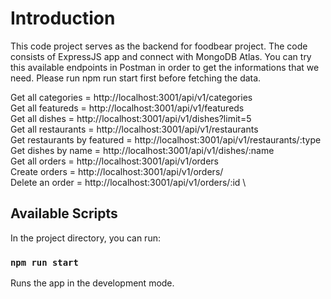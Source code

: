 # Introduction

This code project serves as the backend for foodbear project. The code consists of ExpressJS app and connect with MongoDB Atlas. You can try this available endpoints in Postman in order to get the informations that we need. Please run npm run start first before fetching the data.

Get all categories = http://localhost:3001/api/v1/categories \
Get all featureds = http://localhost:3001/api/v1/featureds \
Get all dishes = http://localhost:3001/api/v1/dishes?limit=5 \
Get all restaurants = http://localhost:3001/api/v1/restaurants \
Get restaurants by featured = http://localhost:3001/api/v1/restaurants/:type \
Get dishes by name = http://localhost:3001/api/v1/dishes/:name \
Get all orders = http://localhost:3001/api/v1/orders \
Create orders = http://localhost:3001/api/v1/orders/ \
Delete an order = http://localhost:3001/api/v1/orders/:id \

## Available Scripts

In the project directory, you can run:

### `npm run start`

Runs the app in the development mode.
